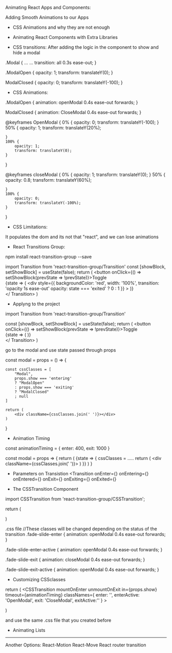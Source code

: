 Animating React Apps and Components:

Adding Smooth Animations to our Apps

- CSS Animations and why they are not enough
- Animating React Components with Extra Libraries

- CSS transitions:
After adding the logic in the component to show and hide a modal

.Modal {
    ...
    ...
    transition: all 0.3s ease-out;
}

.ModalOpen {
    opacity: 1;
    transform: translateY(0);
}

ModalClosed {
    opacity: 0;
    transform: translateY(-100);
}

- CSS Animations:

.ModalOpen {
    animation: openModal 0.4s ease-out forwards;
}

ModalClosed {
    animation: CloseModal 0.4s ease-out forwards;
}

@keyframes OpenModal {
    0% {
        opacity: 0;
        transform: translateY(-100); 
    }
    50% {
        opacity: 1;
        transform: translateY(20%); 

    }
    100% {
        opacity: 1;
        transform: translateY(0); 
    }
}

@keyframes closeModal {
    0% {
        opacity: 1;
        transform: translateY(0); 
    }
    50% {
        opacity: 0.8;
        transform: translateY(60%); 

    }
    100% {
        opacity: 0;
        transform: translateY(-100%); 
    }
}

- CSS Limitations:

It populates the dom and its not that "react", and we can lose animations

- React Transitions Group:

npm install react-transition-group --save

import Transition from 'react-transition-group/Transition'
const [showBlock, setShowBlock] = useState(false);
return (
    <button onClick={() => setShowBlock(prevState => !prevState)}>Toggle</button>
    </br>
    <Transition 
        in={showBlock} 
        timeout={300}
        mountOnEnter
        unmountonExit
        >
            {state => (
                <div 
                style={{
                    backgroundColor: 'red', 
                    width: '100%',
                    transition: 'opacity 1s ease-out'
                    opacity: state === 'exited' ? 0 : 1
                }}
                ></div> 
            )}  
    </ Transition>
)

- Applyng to the project

import Transition from 'react-transition-group/Transition'

const [showBlock, setShowBlock] = useState(false);
return (
    <button onClick={() => setShowBlock(prevState => !prevState)}>Toggle</button>
    </br>
    <Transition 
        in={modalIsOpen} 
        timeout={300}
        mountOnEnter
        unmountonExit
        >
            {state => (
                <Modal
                show={state}
                ></Modal> 
            )}  
    </ Transition>
)

go to the modal and use state passed through props

const modal = props = () => {

    const cssClasses = [
        "Modal",
        props.show === 'entering'
        ? "ModalOpen"
        : props.show === 'exiting'
        ? "ModalClosed"
        ; null
    ]

    return (
        <div className={cssClasses.join(' ')}></div>
    )
}

- Animation Timing

const animationTiming = {
    enter: 400,
    exit: 1000
}

const modal = props => {
    return (
        <Transition
            timeout={animationTiming}
        >
        {state => {
            cssClasses = .....
            return (
                <div className={cssClasses.join(' ')}></div>
            )
        }}
        </Transition>
    )
}

- Parameters on Transistion
<Transition
    onEnter={}
    onEntering={}
    onEntered={}
    onExit={}
    onExiting={}
    onExited={}
>
</Transition>


- The CSSTransition Component

import CSSTransition from 'react-transition-group/CSSTransition';


return (
    <CSSTransition
        mountOnEnter
        unmountOnExit
        in={props.show}
        timeout={animationTiming}
        classNames="fade-slide"
        >
        <div className="Modal"></div>
    </CSSTransition>
)

.css file
//These classes will be changed depending on the status of the transition
.fade-slide-enter {
    animation: openModal 0.4s ease-out forwards;
}

.fade-slide-enter-active {
    animation: openModal 0.4s ease-out forwards;
}

.fade-slide-exit {
    animation: closeModal 0.4s ease-out forwards;
}

.fade-slide-exit-active {
    animation: openModal 0.4s ease-out forwards;
}

- Customizing CSSclasses

return (
    <CSSTransition
        mountOnEnter
        unmountOnExit
        in={props.show}
        timeout={animationTiming}
        classNames={
            enter: '',
            enterActive: 'OpenModal',
            exit: 'CloseModal',
            exitActive:''
        }
        >
        <div className="Modal"></div>
    </CSSTransition>
)

and use the same .css file that you created before

- Animating Lists
<TransitionGroup component="ul"></TransitionGroup>

-------
Another Options:
React-Motion
React-Move
React router transition